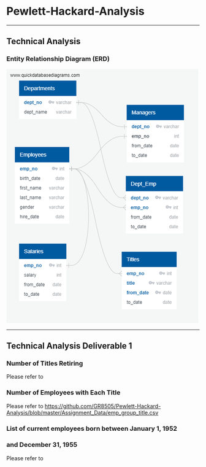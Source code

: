 # Pewlett-Hackard-Analysis
__________________________________________________________________________________________________

## Technical Analysis ##

### Entity Relationship Diagram (ERD) ###
![](https://github.com/GR8505/Pewlett-Hackard-Analysis/blob/master/EmployeeDB.png)


_________________________________________________________________________________________________


## Technical Analysis Deliverable 1 ##

### Number of Titles Retiring ###
Please refer to

### Number of Employees with Each Title ###
Please refer to https://github.com/GR8505/Pewlett-Hackard-Analysis/blob/master/Assignment_Data/emp_group_title.csv

### List of current employees born between January 1, 1952 ###
### and December 31, 1955 ###
Please refer to 

